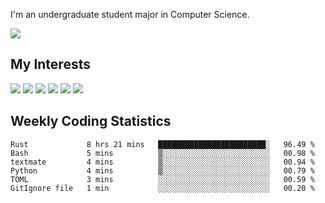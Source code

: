 I'm an undergraduate student major in Computer Science.

![](https://github-readme-stats.vercel.app/api?username=littzhch&theme=radical)

## My Interests

![](https://img.shields.io/badge/Python-3776AB?style=flat&labelColor=FFD43B&logoColor=3776AB&logo=python)
![](https://img.shields.io/badge/C-00599C?style=flat&labelColor=01427d&logoColor=6295cb&logo=c)
![](https://img.shields.io/badge/Rust-ffffff?style=flat&labelColor=ffffff&logoColor=000000&logo=rust)
![](https://img.shields.io/badge/LaTeX-008080?style=flat&labelColor=eeece5&logoColor=008080&logo=latex)
![](https://img.shields.io/badge/OpenGL-5487b2?style=flat&labelColor=ffffff&logoColor=5487b2&logo=opengl)
![](https://img.shields.io/badge/archlinux-1793d1?style=flat&labelColor=333333&logoColor=1793d1&logo=archlinux)

## Weekly Coding Statistics
<!--START_SECTION:waka-->

```text
Rust             8 hrs 21 mins   ████████████████████████░   96.49 %
Bash             5 mins          ▒░░░░░░░░░░░░░░░░░░░░░░░░   00.98 %
textmate         4 mins          ▒░░░░░░░░░░░░░░░░░░░░░░░░   00.94 %
Python           4 mins          ▒░░░░░░░░░░░░░░░░░░░░░░░░   00.79 %
TOML             3 mins          ░░░░░░░░░░░░░░░░░░░░░░░░░   00.59 %
GitIgnore file   1 min           ░░░░░░░░░░░░░░░░░░░░░░░░░   00.20 %
```

<!--END_SECTION:waka-->

